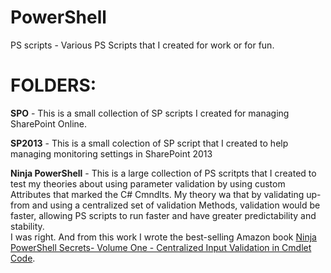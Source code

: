 # PowerShell
PS scripts - Various PS Scripts that I created for work or for fun. <br/>

<h1>FOLDERS:</h1>
<p><b>SPO</b> - This is a small collection of SP scripts I created for managing SharePoint Online.</p>
<p><b>SP2013</b> - This is a small colection of SP script that I created to help managing monitoring settings in SharePoint 2013<p/>
<p><b>Ninja PowerShell</b> - This is a large collection of PS scritpts that I created to test my theories about using parameter validation by using custom Attributes that marked the C# Cmndlts. My theory wa that by validating up-from and using a centralized set of validation Methods, validation would be faster, allowing PS scripts to run faster and have greater predictability and stability. <br/>
I was right. And from this work I wrote the best-selling Amazon book <a href='http://amzn.to/2anVl79'>Ninja PowerShell Secrets- Volume One - Centralized Input Validation in Cmdlet Code</a>. </p>
